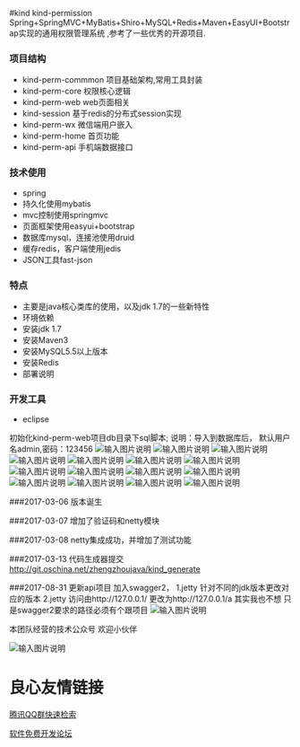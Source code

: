 #kind
kind-permission
Spring+SpringMVC+MyBatis+Shiro+MySQL+Redis+Maven+EasyUI+Bootstrap实现的通用权限管理系统 ,参考了一些优秀的开源项目.

### 项目结构

- kind-perm-commmon 项目基础架构,常用工具封装
- kind-perm-core 权限核心逻辑
- kind-perm-web web页面相关
- kind-session 基于redis的分布式session实现
- kind-perm-wx  微信端用户嵌入
- kind-perm-home 首页功能
- kind-perm-api  手机端数据接口

### 技术使用

- spring
- 持久化使用mybatis
- mvc控制使用springmvc
- 页面框架使用easyui+bootstrap
- 数据库mysql，连接池使用druid
- 缓存redis，客户端使用jedis
- JSON工具fast-json

###  特点

- 主要是java核心类库的使用，以及jdk 1.7的一些新特性
- 环境依赖
- 安装jdk 1.7
- 安装Maven3
- 安装MySQL5.5以上版本
- 安装Redis
- 部署说明

###  开发工具
- eclipse

初始化kind-perm-web项目db目录下sql脚本; 说明：导入到数据库后， 默认用户名admin,密码：123456
![输入图片说明](http://git.oschina.net/uploads/images/2017/0307/140100_6c2f64cc_799182.png "在这里输入图片标题")
![输入图片说明](http://git.oschina.net/uploads/images/2017/0307/140112_3b5a4bbd_799182.png "在这里输入图片标题")
![输入图片说明](http://git.oschina.net/uploads/images/2017/0307/140121_dc5f0057_799182.png "在这里输入图片标题")
![输入图片说明](http://git.oschina.net/uploads/images/2017/0307/140132_7a9fb7dc_799182.png "在这里输入图片标题")
![输入图片说明](http://git.oschina.net/uploads/images/2017/0307/140143_d20fbfbc_799182.png "在这里输入图片标题")
![输入图片说明](http://git.oschina.net/uploads/images/2017/0307/140153_122ee0da_799182.png "在这里输入图片标题")
![输入图片说明](http://git.oschina.net/uploads/images/2017/0307/140202_5082f72d_799182.png "在这里输入图片标题")
![输入图片说明](http://git.oschina.net/uploads/images/2017/0307/140211_5c0ff269_799182.png "在这里输入图片标题")
![输入图片说明](http://git.oschina.net/uploads/images/2017/0307/140221_e03747c6_799182.png "在这里输入图片标题")
![输入图片说明](http://git.oschina.net/uploads/images/2017/0307/140230_945b3324_799182.png "在这里输入图片标题")
![输入图片说明](http://git.oschina.net/uploads/images/2017/0307/140238_3ae87edd_799182.png "在这里输入图片标题")
![输入图片说明](http://git.oschina.net/uploads/images/2017/0307/140249_f88828a0_799182.png "在这里输入图片标题")
![输入图片说明](http://git.oschina.net/uploads/images/2017/0307/140258_563911e3_799182.png "在这里输入图片标题")
![输入图片说明](http://git.oschina.net/uploads/images/2017/0307/140313_555520f8_799182.png "在这里输入图片标题")
![输入图片说明](http://git.oschina.net/uploads/images/2017/0307/140330_fddfa130_799182.png "在这里输入图片标题")


###2017-03-06
版本诞生

###2017-03-07
增加了验证码和netty模块

###2017-03-08
netty集成成功，并增加了测试功能

###2017-03-13
代码生成器提交
http://git.oschina.net/zhengzhoujava/kind_generate

###2017-08-31
更新api项目 加入swagger2，
1.jetty 针对不同的jdk版本更改对应的版本
2.jetty 访问由http://127.0.0.1/  更改为http://127.0.0.1/a 
其实我也不想 只是swagger2要求的路径必须有个跟项目 
![输入图片说明](https://git.oschina.net/uploads/images/2017/0831/111418_6dadf0d9_464000.png "1.png")


本团队经营的技术公众号 欢迎小伙伴

![输入图片说明](https://gitee.com/uploads/images/2018/0328/162153_8fff0627_464000.png "屏幕截图.png")


 # 良心友情链接

[腾讯QQ群快速检索](http://u.720life.cn/s/8cf73f7c)

[软件免费开发论坛](http://u.720life.cn/s/bbb01dc0)